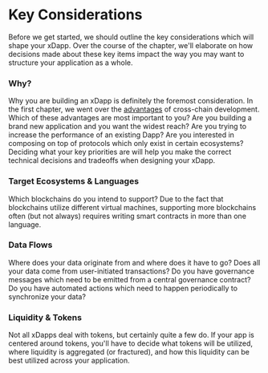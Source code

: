 # Key Considerations

Before we get started, we should outline the key considerations which will shape your xDapp. Over the course of the chapter, we'll elaborate on how decisions made about these key items impact the way you may want to structure your application as a whole.

### Why?

Why you are building an xDapp is definitely the foremost consideration. In the first chapter, we went over the [advantages](../5_advantages.md) of cross-chain development. Which of these advantages are most important to you? Are you building a brand new application and you want the widest reach? Are you trying to increase the performance of an existing Dapp? Are you interested in composing on top of protocols which only exist in certain ecosystems? Deciding what your key priorities are will help you make the correct technical decisions and tradeoffs when designing your xDapp.

### Target Ecosystems & Languages

Which blockchains do you intend to support? Due to the fact that blockchains utilize different virtual machines, supporting more blockchains often (but not always) requires writing smart contracts in more than one language.

### Data Flows

Where does your data originate from and where does it have to go? Does all your data come from user-initiated transactions? Do you have governance messages which need to be emitted from a central governance contract? Do you have automated actions which need to happen periodically to synchronize your data?

### Liquidity & Tokens

Not all xDapps deal with tokens, but certainly quite a few do. If your app is centered around tokens, you'll have to decide what tokens will be utilized, where liquidity is aggregated (or fractured), and how this liquidity can be best utilized across your application.
